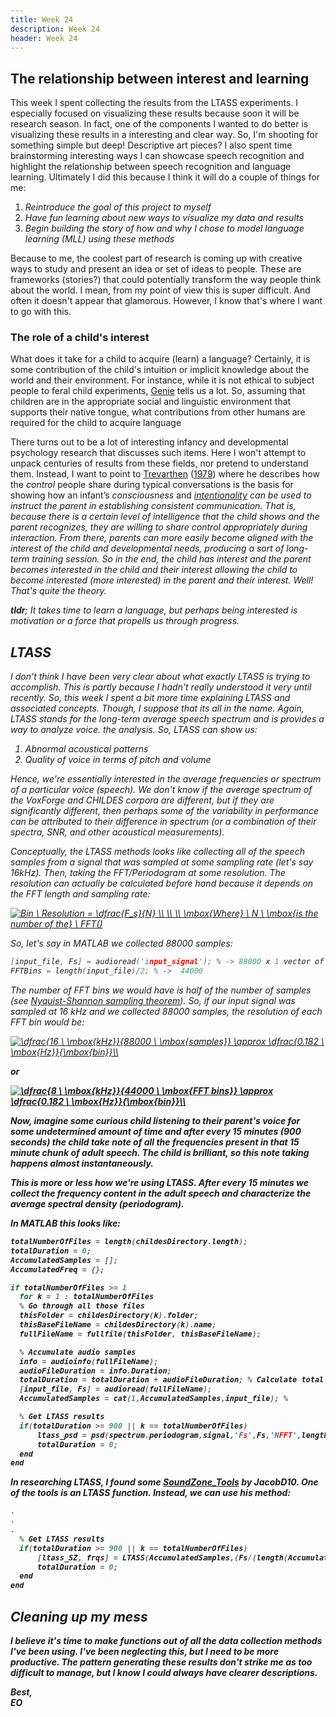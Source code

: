 ```yaml
---
title: Week 24
description: Week 24
header: Week 24
---
```


## The relationship between interest and learning

This week I spent collecting the results from the LTASS experiments. I especially focused on visualizing these results because soon it will be research season. In fact, one of the components I wanted to do better is visualizing these results in a interesting and clear way. So, I'm shooting for something simple but deep! Descriptive art pieces? I also spent time brainstorming interesting ways I can showcase speech recognition and highlight the relationship between speech recognition and language learning. Ultimately I did this because I think it will do a couple of things for me:

1. <i>Reintroduce the goal of this project to myself</i>
2. <i>Have fun learning about new ways to visualize my data and results</i>
3. <i>Begin building the story of how and why I chose to model language learning (MLL) using these methods</i>

Because to me, the coolest part of research is coming up with creative ways to study and present an idea or set of ideas to people. These are frameworks (stories?) that could potentially transform the way people think about the world. I mean, from my point of view this is super difficult. And often it doesn't appear that glamorous. However, I know that's where I want to go with this.

### The role of a child's interest
What does it take for a child to acquire (learn) a language? Certainly, it is some contribution of the child's intuition or implicit knowledge about the world and their environment. For instance, while it is not ethical to subject people to feral child experiments, [Genie](https://en.wikipedia.org/wiki/Genie_(feral_child)) tells us a lot. So, assuming that children are in the appropriate  social and linguistic environment that supports their native tongue, what contributions from other humans are required for the child to acquire language

There turns out to be a lot of interesting infancy and developmental psychology research that discusses such items. Here I won't attempt to unpack centuries of results from these fields, nor pretend to understand them. Instead, I want to point to [Trevarthen](http://citeseerx.ist.psu.edu/viewdoc/download?doi=10.1.1.475.9911&rep=rep1&type=pdf) ([1979](https://philpapers.org/rec/TRECAC-2)) where he describes how the <i>control</i> people share during typical conversations is the basis for showing how an infant’s <i>consciousness</i> and <i>[intentionality](https://en.wikipedia.org/wiki/Intentionality]</i>) can be used to instruct the parent in establishing consistent communication. That is, because there is a certain level of intelligence that the child shows and the parent <i>recognizes</i>, they are willing to share control appropriately during interaction. From there, parents can more easily become aligned with the interest of the child and developmental needs, producing a sort of long-term training session. So in the end, the child has interest and the parent becomes interested in the child and their interest allowing the child to become interested (more interested) in the parent and their interest. Well! That's quite the theory.

<b>tldr</b>; <i>It takes time to learn a language, but perhaps being interested is motivation or a force that propells us through progress.</i>

## LTASS
I don't think I have been very clear about what exactly LTASS is trying to accomplish. This is partly because I hadn't really understood it very until recently. So, this week I spent a bit more time explaining LTASS and associated concepts. Though, I suppose that its all in the name. Again, LTASS stands for the long-term average speech spectrum and is provides a way to analyze voice. the analysis. So, LTASS can show us:

1. Abnormal acoustical patterns
2. Quality of voice in terms of pitch and volume

Hence, we're essentially interested in the average frequencies or spectrum of a particular voice (speech). We don't know if the average spectrum of the VoxForge and CHILDES corpora are different, but if they are significantly different, then perhaps some of the variability in performance can be attributed to their difference in spectrum (or a combination of their spectra, SNR, and other acoustical measurements).

Conceptually, the LTASS methods looks like collecting all of the speech samples from a signal that was sampled at some sampling rate (let's say 16kHz). Then, taking the FFT/Periodogram at some resolution. The resolution can actually be calculated before hand because it depends on the FFT length and sampling rate:

<a href="https://www.codecogs.com/eqnedit.php?latex=Bin&space;\&space;Resolution&space;=&space;\dfrac{F_s}{N}&space;\\&space;\\&space;\\&space;\mbox{Where}&space;\&space;N&space;\&space;\mbox{is&space;the&space;length&space;of&space;the}&space;\&space;FFT()" target="_blank"><img src="https://latex.codecogs.com/gif.latex?Bin&space;\&space;Resolution&space;=&space;\dfrac{F_s}{N}&space;\\&space;\\&space;\\&space;\mbox{Where}&space;\&space;N&space;\&space;\mbox{is&space;the&space;length&space;of&space;the}&space;\&space;FFT()" title="Bin \ Resolution = \dfrac{F_s}{N} \\ \\ \\ \mbox{Where} \ N \ \mbox{is the number of the} \ FFT()" /></a>

So, let's say in MATLAB we collected 88000 samples:
```c
[input_file, Fs] = audioread('input_signal'); % -> 88000 x 1 vector of samples; Fs = 16000
FFTBins = length(input_file)/2; % ->  44000
```
The number of FFT bins we would have is half of the number of samples (see [Nyquist-Shannon sampling theorem](https://en.wikipedia.org/wiki/Nyquist%E2%80%93Shannon_sampling_theorem)). So, if our input signal was sampled at 16 kHz and we collected 88000 samples, the resolution of each FFT bin would be:



<a href="https://www.codecogs.com/eqnedit.php?latex=\dfrac{16&space;\&space;\mbox{kHz}}{88000&space;\&space;\mbox{samples}}&space;\approx&space;\dfrac{0.182&space;\&space;\mbox{Hz}}{\mbox{bin}}\\" target="_blank"><img src="https://latex.codecogs.com/gif.latex?\dfrac{16&space;\&space;\mbox{kHz}}{88000&space;\&space;\mbox{samples}}&space;\approx&space;\dfrac{0.182&space;\&space;\mbox{Hz}}{\mbox{bin}}\\" title="\dfrac{16 \ \mbox{kHz}}{88000 \ \mbox{samples}} \approx \dfrac{0.182 \ \mbox{Hz}}{\mbox{bin}}\\" /></a>

<b>or<b>

<a href="https://www.codecogs.com/eqnedit.php?latex=\dfrac{8&space;\&space;\mbox{kHz}}{44000&space;\&space;\mbox{FFT&space;bins}}&space;\approx&space;\dfrac{0.182&space;\&space;\mbox{Hz}}{\mbox{bin}}\\" target="_blank"><img src="https://latex.codecogs.com/gif.latex?\dfrac{8&space;\&space;\mbox{kHz}}{44000&space;\&space;\mbox{FFT&space;bins}}&space;\approx&space;\dfrac{0.182&space;\&space;\mbox{Hz}}{\mbox{bin}}\\" title="\dfrac{8 \ \mbox{kHz}}{44000 \ \mbox{FFT bins}} \approx \dfrac{0.182 \ \mbox{Hz}}{\mbox{bin}}\\" /></a>

Now, imagine some curious child listening to their parent's voice for some undetermined amount of time and after every 15 minutes (900 seconds) the child take note of all the frequencies present in that 15 minute chunk of adult speech. The child is brilliant, so this note taking happens almost instantaneously.

This is more or less how we're using LTASS. After every 15 minutes we collect the frequency content in the adult speech and characterize the average spectral density (periodogram).

In MATLAB this looks like:

```c
totalNumberOfFiles = length(childesDirectory.length);
totalDuration = 0;
AccumulatedSamples = [];
AccumulatedFreq = {};

if totalNumberOfFiles >= 1
  for k = 1 : totalNumberOfFiles
  % Go through all those files
  thisFolder = childesDirectory(k).folder;
  thisBaseFileName = childesDirectory(k).name;
  fullFileName = fullfile(thisFolder, thisBaseFileName);

  % Accumulate audio samples
  info = audioinfo(fullFileName);
  audioFileDuration = info.Duration;
  totalDuration = totalDuration + audioFileDuration; % Calculate total audio file duration
  [input_file, Fs] = audioread(fullFileName);
  AccumulatedSamples = cat(1,AccumulatedSamples,input_file); %

  % Get LTASS results
  if(totalDuration >= 900 || k == totalNumberOfFiles)
      ltass_psd = psd(spectrum.periodogram,signal,'Fs',Fs,'NFFT',length(signal));
      totalDuration = 0;
  end
end
```

In researching LTASS, I found some [SoundZone_Tools](https://github.com/JacobD10/SoundZone_Tools/blob/master/LTASS.m) by JacobD10. One of the tools is an LTASS function. Instead, we can use his method:

```c
.
.
.
  % Get LTASS results
  if(totalDuration >= 900 || k == totalNumberOfFiles)
      [ltass_SZ, frqs] = LTASS(AccumulatedSamples,(Fs/(length(AccumulatedSamples))),Fs);
      totalDuration = 0;
  end
end
```


## Cleaning up my mess
I believe it's time to make functions out of all the data collection methods I've been using. I've been neglecting this, but I need to be more productive. The pattern generating these results don't strike me as too difficult to manage, but I know I could always have clearer descriptions.






Best, <br />
EO
